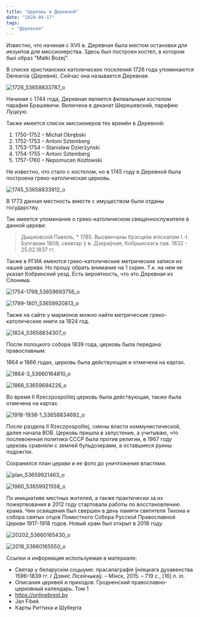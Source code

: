 ```yaml
---
title: "Церковь в Деревной"
date: "2024-04-17"
tags: 
  - "Деревная"
---
```


Известно, что начиная с XVII в. Деревная была местом остановки для иезуитов для миссионерства. Здесь был построен костел, в котором был образ "Matki Bożej".

В списке христианских католических поселений 1726 года упоминаются Derewnia (Деревня). Сейчас она называется Деревная.

![1726_53658833787_o](https://github.com/escfrpls/drochiczynpoleski/assets/125834172/d77e0bbf-ef4a-411c-8871-17c01fcdd432)

Начиная с 1744 года, Деревная является филиальным костелом парафии Брашевичи. Включена в деканат Шерешевский, парафию Луцкую.

Также имеется список миссионеров тех времён в Деревной:

1. 1750-1752 – Michał Obrębski
2. 1752-1753 – Antoni Sztemberg
3. 1753-1754 – Stanisław Dzierżyński
4. 1754-1755 – Antoni Sztemberg
5. 1757-1760 – Nepomucen Kozłowski

Не известно, что стало с костелом, но в 1745 году в Деревной была построена греко-католическая церковь.

![1745_53658833912_o](https://github.com/escfrpls/drochiczynpoleski/assets/125834172/3e12b80c-4d0d-48f9-bb4f-0baee1577ad1)

В 1773 данная местность вместе с имуществом были отданы государству.

Так имеется упоминание о греко-католическом священнослужителе в данной церкви:

> Дышковскiй Павелъ, \* 1785. Высвенчаны брэсцкiм епiскапам I.-I. Булгакам 1808; свявтар ў в. Дзераўная, Кобрынскага пав. 1832 - 25.02.1837 гг.

Также в РГИА имеются греко-католические метрические записи из нашей церкви. Но прошу обрать внимание на 1 скрин. Т.к. на нем не указал Кобринский уезд. Есть вероятность, что это Деревная из Слонима.

![1754-1799_53659693756_o](https://github.com/escfrpls/drochiczynpoleski/assets/125834172/a84ada97-d08e-4daa-a913-bfab4c3c5e98)

![1799-1801_53659920813_o](https://github.com/escfrpls/drochiczynpoleski/assets/125834172/628f78ea-7afa-48a6-912c-f8c44f65a624)

Также на сайте у мармонов можно найти метрические греко-католические книги за 1824 год.

![1824_53658834307_o](https://github.com/escfrpls/drochiczynpoleski/assets/125834172/329df23a-54db-43b4-9ce4-bf3ae0c79d6a)

После полоцкого собора 1839 года, церковь была передана православным.

1864 и 1866 годах, церковь была действующая и отмечена на картах.

![1864-3_53660164810_o](https://github.com/escfrpls/drochiczynpoleski/assets/125834172/0700dbb6-9e78-4f15-bb7b-12b7216c17ca)

![1866_53659694226_o](https://github.com/escfrpls/drochiczynpoleski/assets/125834172/66ac7ea7-f8e2-4133-b116-56e3e90b974e)

Во время II Rzeczpospolitej церковь была действующая, также была отмечена на картах.

![1918-1938-1_53658834692_o](https://github.com/escfrpls/drochiczynpoleski/assets/125834172/a6a45956-98bd-4276-8b78-91cde7f9e302)

После раздела II Rzeczpospolitej, смены власти коммунистической, далее начала ВОВ. Церковь пришла в запустение, а учитываю, что послевоенная политика СССР была против религии, в 1967 году церковь сравняли с землей бульдозерами, а оставшиеся руины подожгли.

Сохранился план церкви и ее фото до уничтожения властями.

![plan_53659921463_o](https://github.com/escfrpls/drochiczynpoleski/assets/125834172/52c5351e-7d38-480d-88e5-eff8477fde4b)

![1960_53659921558_o](https://github.com/escfrpls/drochiczynpoleski/assets/125834172/613c2d66-722f-416c-baf5-6772115904a2)

По инициативе местных жителей, а также практически за их пожертвования в 2012 году стартовали работы по восстановлению храма. Чин освящения был свершен в день памяти святителя Тихона и собора святых отцов Поместного Собора Русской Православной Церкви 1917-1918 годов. Новый храм был открыт в 2018 году.

![20202_53660165430_o](https://github.com/escfrpls/drochiczynpoleski/assets/125834172/6f2caad7-c85b-43a0-aefc-cb33d3874070)

![2018_53660165550_o](https://github.com/escfrpls/drochiczynpoleski/assets/125834172/49e48f3e-9cce-4b65-9952-344d38469a95)

Ссылки и информация используемая в материале:

- Святар у беларускім соцыуме: прасапаграфія ўніяцкага духавенства 1596–1839 гг. / Дзяніс Лісейчыкаў. – Мінск, 2015. – 719 с., \[16\] л. іл.
- Описания церквей и приходов. Гродненский православно-церковный календарь. Том 1
- https://onlinebrest.by
- Jan Fibek
- Карты Риттиха и Шуберта
